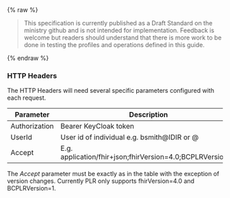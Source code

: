{% raw %}
<blockquote class="stu-note">
<p>
This specification is currently published as a Draft Standard on the ministry github and is not intended for implementation.  Feedback is welcome but readers should understand that there is more work to be done in testing the profiles and operations defined in this guide.</p>
</blockquote>
{% endraw %}

### HTTP Headers
The HTTP Headers will need several specific parameters configured with each request.

Parameter | Description
---|---|
Authorization | Bearer KeyCloak token
UserId | User id of individual e.g. bsmith@IDIR or <userid>@<identy provider>
Accept | E.g. application/fhir+json;fhirVersion=4.0;BCPLRVersion=1
  
The *Accept* parameter must be exactly as in the table with the exception of version changes.  Currently PLR only supports fhirVersion=4.0 and BCPLRVersion=1.
